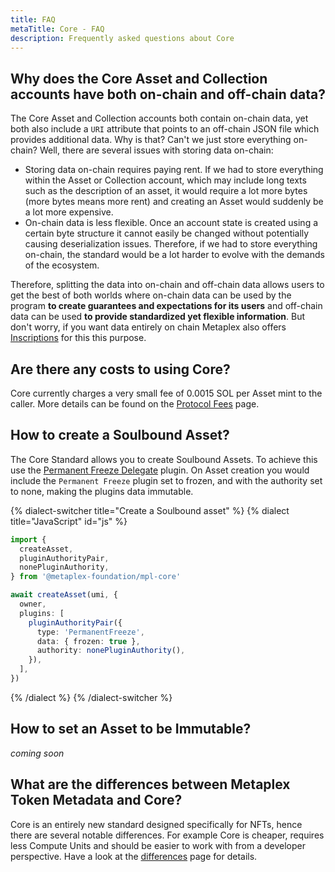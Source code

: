 ```yaml
---
title: FAQ
metaTitle: Core - FAQ
description: Frequently asked questions about Core
---
```


## Why does the Core Asset and Collection accounts have both on-chain and off-chain data?

The Core Asset and Collection accounts both contain on-chain data, yet both also include a `URI` attribute that points to an off-chain JSON file which provides additional data. Why is that? Can't we just store everything on-chain? Well, there are several issues with storing data on-chain:

- Storing data on-chain requires paying rent. If we had to store everything within the Asset or Collection account, which may include long texts such as the description of an asset, it would require a lot more bytes (more bytes means more rent) and creating an Asset would suddenly be a lot more expensive.
- On-chain data is less flexible. Once an account state is created using a certain byte structure it cannot easily be changed without potentially causing deserialization issues. Therefore, if we had to store everything on-chain, the standard would be a lot harder to evolve with the demands of the ecosystem.

Therefore, splitting the data into on-chain and off-chain data allows users to get the best of both worlds where on-chain data can be used by the program **to create guarantees and expectations for its users** and off-chain data can be used **to provide standardized yet flexible information**. But don't worry, if you want data entirely on chain Metaplex also offers [Inscriptions](/inscription) for this this purpose.

## Are there any costs to using Core?

Core currently charges a very small fee of 0.0015 SOL per Asset mint to the caller. More details can be found on the [Protocol Fees](/protocol-fees) page.

## How to create a Soulbound Asset?

The Core Standard allows you to create Soulbound Assets. To achieve this use the [Permanent Freeze Delegate](/core/plugins/permanent-freeze-delegate) plugin. On Asset creation you would include the `Permanent Freeze` plugin set to frozen, and with the authority set to none, making the plugins data immutable.

{% dialect-switcher title="Create a Soulbound asset" %}
{% dialect title="JavaScript" id="js" %}

```ts
import {
  createAsset,
  pluginAuthorityPair,
  nonePluginAuthority,
} from '@metaplex-foundation/mpl-core'

await createAsset(umi, {
  owner,
  plugins: [
    pluginAuthorityPair({
      type: 'PermanentFreeze',
      data: { frozen: true },
      authority: nonePluginAuthority(),
    }),
  ],
})
```

{% /dialect %}
{% /dialect-switcher %}

## How to set an Asset to be Immutable?

_coming soon_

## What are the differences between Metaplex Token Metadata and Core?

Core is an entirely new standard designed specifically for NFTs, hence there are several notable differences. For example Core is cheaper, requires less Compute Units and should be easier to work with from a developer perspective. Have a look at the [differences](/core/tm-differences) page for details.
